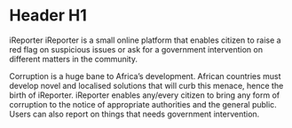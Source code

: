 # Header H1 
iReporter
iReporter is a small online platform that enables citizen to raise a red flag on suspicious issues or ask for a government intervention on different matters in the community.   

Corruption is a huge bane to Africa’s development. African countries must develop novel and localised solutions that will curb this menace, hence the birth of iReporter. iReporter enables any/every citizen to bring any form of corruption to the notice of appropriate authorities and the general public. Users can also report on things that needs government intervention. 
